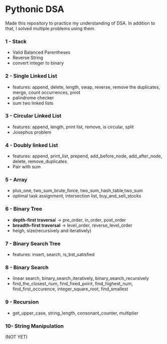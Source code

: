 # Pythonic DSA

Made this repository to practice my understanding of DSA. In addition to that, I solved multiple problems using them.

### 1 - Stack

- Valid Balanced Parentheses
- Reverse String
- convert integer to binary

### 2 - Single Linked List

- features: append, delete, length, swap, reverse, remove the duplicates, merge, count occurrences, pivot
- palindrome checker
- sum two linked lists

### 3 - Circular Linked List

- features: append, length, print list, remove, is circular, split
- Josephus problem

### 4 - Doubly linked List

- features: append, print_list, prepend, add_before_node, add_after_node, delete, remove_duplicates
- Pair with sum

### 5 - Array

- plus_one, two_sum_brute_force, two_sum_hash_table,two_sum
- optimal task assignment, intersection list, buy_and_sell_stocks

### 6 - Binary Tree

- **depth-first traversa**l → pre_order, in_order, post_order
- **breadth-first traversal** → level_order, reverse_level_order
- heigh, size(recursively and iteratively)

### 7 - Binary Search Tree

- features: insert, search, is_bst_satisfied

### 8 - Binary Search

- linear search, binary_search_iteratively, binary_search_recursively
- find_the_closest_num, find_fixed_point, find_highest_num, find_first_occurence, integer_square_root, find_smallest

### 9 - Recursion

- get_upper_case, string_length, consonant_counter, multiplier

### 10- String Manipulation

(NOT YET)